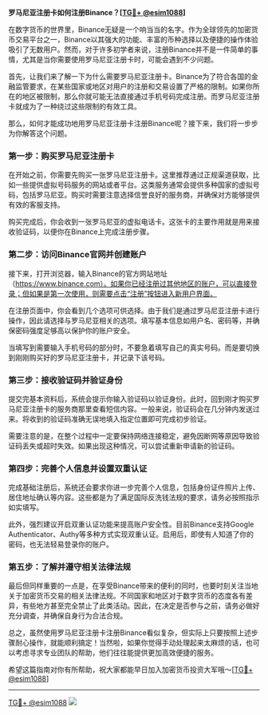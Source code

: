 **罗马尼亚注册卡如何注册Binance？[[TG💪+ @esim1088](https://t.me/s/esim1088)]**

在数字货币的世界里，Binance无疑是一个响当当的名字。作为全球领先的加密货币交易平台之一，Binance以其强大的功能、丰富的币种选择以及便捷的操作体验吸引了无数用户。然而，对于许多初学者来说，注册Binance并不是一件简单的事情，尤其是当你需要使用罗马尼亚注册卡时，可能会遇到不少问题。

首先，让我们来了解一下为什么需要罗马尼亚注册卡。Binance为了符合各国的金融监管要求，在某些国家或地区对用户的注册和交易设置了严格的限制。如果你所在的地区被限制，那么你就可能无法直接通过手机号码完成注册。而罗马尼亚注册卡就成为了一种绕过这些限制的有效工具。

那么，如何才能成功地用罗马尼亚注册卡注册Binance呢？接下来，我们将一步步为你解答这个问题。

### 第一步：购买罗马尼亚注册卡

在开始之前，你需要先购买一张罗马尼亚注册卡。这里推荐通过正规渠道获取，比如一些提供虚拟号码服务的网站或者平台。这类服务通常会提供多种国家的虚拟号码，包括罗马尼亚。购买时需要注意选择信誉良好的服务商，并确保对方能够提供有效的客服支持。

购买完成后，你会收到一张罗马尼亚的虚拟电话卡。这张卡的主要作用就是用来接收验证码，以便你在Binance上完成注册步骤。

### 第二步：访问Binance官网并创建账户

接下来，打开浏览器，输入Binance的官方网站地址（https://www.binance.com）。如果你已经注册过其他地区的账户，可以直接登录；但如果是第一次使用，则需要点击“注册”按钮进入新用户界面。

在注册页面中，你会看到几个选项可供选择。由于我们是通过罗马尼亚注册卡进行操作，因此请选择与罗马尼亚相关的选项。填写基本信息如用户名、密码等，并确保密码强度足够高以保护你的账户安全。

当填写到需要输入手机号码的部分时，不要急着填写自己的真实号码。而是要切换到刚刚购买好的罗马尼亚注册卡，并记录下该号码。

### 第三步：接收验证码并验证身份

提交完基本资料后，系统会提示你输入验证码以验证身份。此时，回到刚才购买罗马尼亚注册卡的服务商那里查看短信内容。一般来说，验证码会在几分钟内发送过来。将收到的验证码准确无误地填入指定位置即可完成初步验证。

需要注意的是，在整个过程中一定要保持网络连接稳定，避免因断网等原因导致验证码丢失或超时失效。如果出现这种情况，可以尝试重新申请新的验证码。

### 第四步：完善个人信息并设置双重认证

完成基础注册后，系统还会要求你进一步完善个人信息，包括身份证件照片上传、居住地址确认等内容。这些都是为了满足国际反洗钱法规的要求，请务必按照指示如实填写。

此外，强烈建议开启双重认证功能来提高账户安全性。目前Binance支持Google Authenticator、Authy等多种方式实现双重认证。启用后，即使有人知道了你的密码，也无法轻易登录你的账户。

### 第五步：了解并遵守相关法律法规

最后但同样重要的一点是，在享受Binance带来的便利的同时，也要时刻关注当地关于加密货币交易的相关法律法规。不同国家和地区对于数字货币的态度各有差异，有些地方甚至完全禁止了此类活动。因此，在决定是否参与之前，请务必做好充分调查，并确保自身行为合法合规。

总之，虽然使用罗马尼亚注册卡注册Binance看似复杂，但实际上只要按照上述步骤耐心操作，就能顺利搞定！当然啦，如果你觉得手动处理起来太麻烦的话，也可以考虑寻求专业团队的帮助，他们往往能提供更加高效便捷的服务。

希望这篇指南对你有所帮助，祝大家都能早日加入加密货币投资大军哦～[[TG💪+ @esim1088](https://t.me/s/esim1088)]

---

[TG💪+ @esim1088](https://t.me/s/esim1088) ![](https://i.postimg.cc/4NQfJmqS/Snipaste-2025-05-13-00-14-12.png)